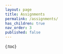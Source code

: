 ```yaml
---
layout: page
title: Assignments
permalink: /assignments/
has_children: true
nav_order: 3
published: false
---
```


{:toc}
